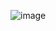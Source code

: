 ![image](https://user-images.githubusercontent.com/44761289/145675421-b7265996-7689-4098-a6da-d3f691404a5f.png)
